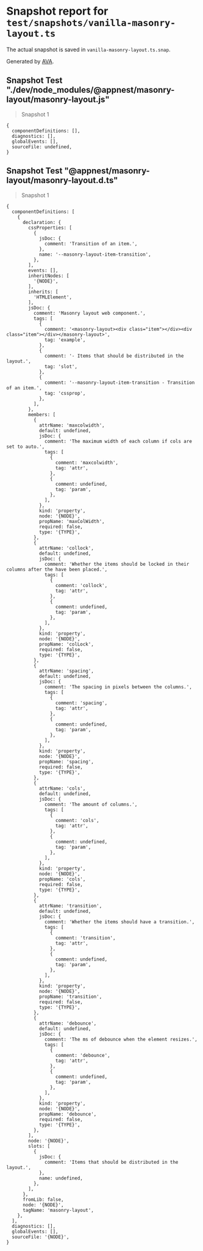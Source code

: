 # Snapshot report for `test/snapshots/vanilla-masonry-layout.ts`

The actual snapshot is saved in `vanilla-masonry-layout.ts.snap`.

Generated by [AVA](https://ava.li).

## Snapshot Test "./dev/node_modules/@appnest/masonry-layout/masonry-layout.js"

> Snapshot 1

    {
      componentDefinitions: [],
      diagnostics: [],
      globalEvents: [],
      sourceFile: undefined,
    }

## Snapshot Test "@appnest/masonry-layout/masonry-layout.d.ts"

> Snapshot 1

    {
      componentDefinitions: [
        {
          declaration: {
            cssProperties: [
              {
                jsDoc: {
                  comment: 'Transition of an item.',
                },
                name: '--masonry-layout-item-transition',
              },
            ],
            events: [],
            inheritNodes: [
              '{NODE}',
            ],
            inherits: [
              'HTMLElement',
            ],
            jsDoc: {
              comment: 'Masonry layout web component.',
              tags: [
                {
                  comment: '<masonry-layout><div class="item"></div><div class="item"></div></masonry-layout>',
                  tag: 'example',
                },
                {
                  comment: '- Items that should be distributed in the layout.',
                  tag: 'slot',
                },
                {
                  comment: '--masonry-layout-item-transition - Transition of an item.',
                  tag: 'cssprop',
                },
              ],
            },
            members: [
              {
                attrName: 'maxcolwidth',
                default: undefined,
                jsDoc: {
                  comment: 'The maximum width of each column if cols are set to auto.',
                  tags: [
                    {
                      comment: 'maxcolwidth',
                      tag: 'attr',
                    },
                    {
                      comment: undefined,
                      tag: 'param',
                    },
                  ],
                },
                kind: 'property',
                node: '{NODE}',
                propName: 'maxColWidth',
                required: false,
                type: '{TYPE}',
              },
              {
                attrName: 'collock',
                default: undefined,
                jsDoc: {
                  comment: 'Whether the items should be locked in their columns after the have been placed.',
                  tags: [
                    {
                      comment: 'collock',
                      tag: 'attr',
                    },
                    {
                      comment: undefined,
                      tag: 'param',
                    },
                  ],
                },
                kind: 'property',
                node: '{NODE}',
                propName: 'colLock',
                required: false,
                type: '{TYPE}',
              },
              {
                attrName: 'spacing',
                default: undefined,
                jsDoc: {
                  comment: 'The spacing in pixels between the columns.',
                  tags: [
                    {
                      comment: 'spacing',
                      tag: 'attr',
                    },
                    {
                      comment: undefined,
                      tag: 'param',
                    },
                  ],
                },
                kind: 'property',
                node: '{NODE}',
                propName: 'spacing',
                required: false,
                type: '{TYPE}',
              },
              {
                attrName: 'cols',
                default: undefined,
                jsDoc: {
                  comment: 'The amount of columns.',
                  tags: [
                    {
                      comment: 'cols',
                      tag: 'attr',
                    },
                    {
                      comment: undefined,
                      tag: 'param',
                    },
                  ],
                },
                kind: 'property',
                node: '{NODE}',
                propName: 'cols',
                required: false,
                type: '{TYPE}',
              },
              {
                attrName: 'transition',
                default: undefined,
                jsDoc: {
                  comment: 'Whether the items should have a transition.',
                  tags: [
                    {
                      comment: 'transition',
                      tag: 'attr',
                    },
                    {
                      comment: undefined,
                      tag: 'param',
                    },
                  ],
                },
                kind: 'property',
                node: '{NODE}',
                propName: 'transition',
                required: false,
                type: '{TYPE}',
              },
              {
                attrName: 'debounce',
                default: undefined,
                jsDoc: {
                  comment: 'The ms of debounce when the element resizes.',
                  tags: [
                    {
                      comment: 'debounce',
                      tag: 'attr',
                    },
                    {
                      comment: undefined,
                      tag: 'param',
                    },
                  ],
                },
                kind: 'property',
                node: '{NODE}',
                propName: 'debounce',
                required: false,
                type: '{TYPE}',
              },
            ],
            node: '{NODE}',
            slots: [
              {
                jsDoc: {
                  comment: 'Items that should be distributed in the layout.',
                },
                name: undefined,
              },
            ],
          },
          fromLib: false,
          node: '{NODE}',
          tagName: 'masonry-layout',
        },
      ],
      diagnostics: [],
      globalEvents: [],
      sourceFile: '{NODE}',
    }
